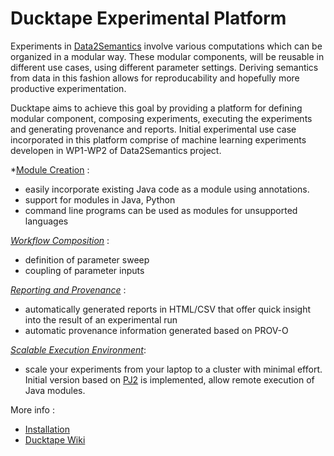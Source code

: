 # Ducktape Experimental Platform 

Experiments in [Data2Semantics](http://www.data2semantics.org/) involve various computations which can be organized in a modular way. These modular components, will be reusable in different use cases, using different parameter settings. Deriving semantics from data in this fashion allows for reproducability and hopefully more productive experimentation.

Ducktape aims to achieve this goal  by providing a platform for defining modular component, composing experiments, executing the experiments and generating provenance and reports. Initial experimental use case incorporated in this platform comprise of machine learning experiments developen in WP1-WP2 of Data2Semantics project.

*[Module Creation](https://github.com/Data2Semantics/ducktape/wiki/Module-Creation) :

- easily incorporate existing Java code as a module using annotations.
- support for modules in Java, Python
- command line programs can be used as modules for unsupported languages

*[Workflow Composition](https://github.com/Data2Semantics/ducktape/wiki/Workflow-Composition)* :

- definition of parameter sweep
- coupling of parameter inputs

*[Reporting and Provenance](https://github.com/Data2Semantics/ducktape/wiki/Reporting-and-Provenance)* :

- automatically generated reports in HTML/CSV that offer quick insight into the result of an experimental run
- automatic provenance information generated based on PROV-O

*[Scalable Execution Environment](https://github.com/Data2Semantics/ducktape/wiki/Scalable-Execution)*:

- scale your experiments from your laptop to a cluster with minimal effort. Initial version based on [PJ2](http://www.cs.rit.edu/~ark/pj2.shtml) is implemented, allow remote execution of Java modules.

More info :
* [Installation](https://github.com/Data2Semantics/ducktape/wiki/Installation)
* [Ducktape Wiki](https://github.com/Data2Semantics/ducktape/wiki)
